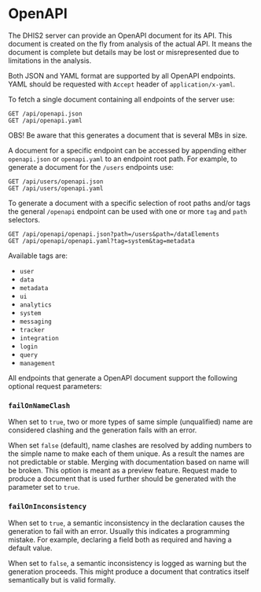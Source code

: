 # OpenAPI

The DHIS2 server can provide an OpenAPI document for its API.
This document is created on the fly from analysis of the actual API.
It means the document is complete but details may be lost or misrepresented
due to limitations in the analysis.

Both JSON and YAML format are supported by all OpenAPI endpoints.
YAML should be requested with `Accept` header of `application/x-yaml`.

To fetch a single document containing all endpoints of the server use:

    GET /api/openapi.json
    GET /api/openapi.yaml

OBS! Be aware that this generates a document that is several MBs in size.

A document for a specific endpoint can be accessed by appending either 
`openapi.json` or `openapi.yaml` to an endpoint root path. 
For example, to generate a document for the `/users` endpoints use:

    GET /api/users/openapi.json
    GET /api/users/openapi.yaml

To generate a document with a specific selection of root paths and/or tags the
general `/openapi` endpoint can be used with one or more `tag` and `path`
selectors.

    GET /api/openapi/openapi.json?path=/users&path=/dataElements
    GET /api/openapi/openapi.yaml?tag=system&tag=metadata

Available tags are:

* `user`
* `data`
* `metadata`
* `ui`
* `analytics`
* `system`
* `messaging`
* `tracker`
* `integration`
* `login`
* `query`
* `management`

All endpoints that generate a OpenAPI document support the following optional 
request parameters:

### `failOnNameClash`
When set to `true`, two or more types of same simple (unqualified) name are considered clashing and the generation fails with an error. 

When set `false` (default), name clashes are resolved by adding numbers to the simple name to make each of them unique.
As a result the names are not predictable or stable. Merging with documentation based on name will be broken. 
This option is meant as a preview feature. 
Request made to produce a document that is used further should be generated with the parameter set to `true`.

### `failOnInconsistency`
When set to `true`, a semantic inconsistency in the declaration causes the generation to fail with an error.
Usually this indicates a programming mistake. For example, declaring a field both as required and having a default value.

When set to `false`, a semantic inconsistency is logged as warning but the generation proceeds.
This might produce a document that contratics itself semantically but is valid formally.